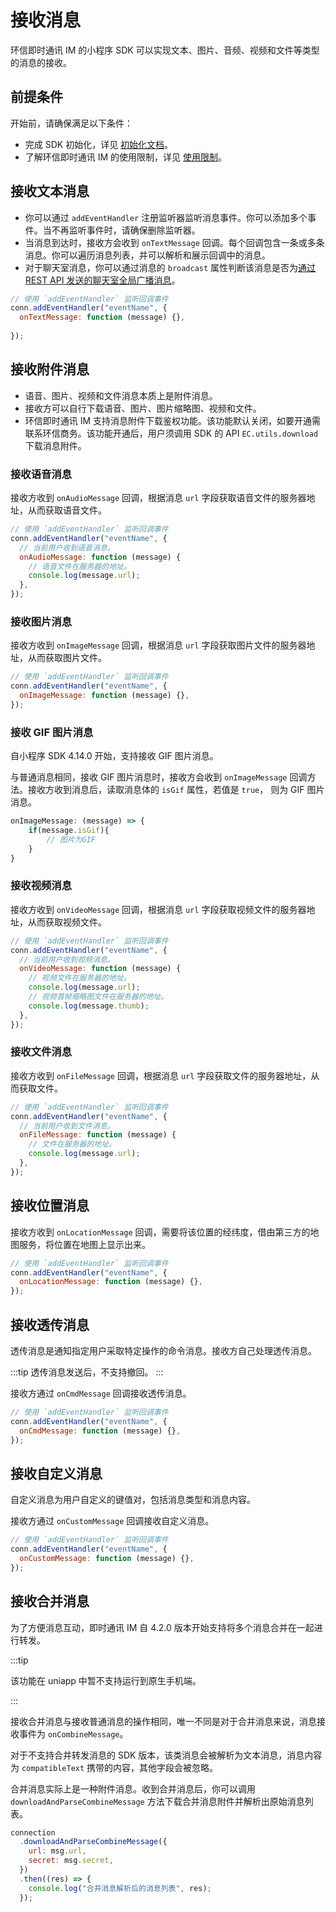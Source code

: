 # 接收消息

<Toc />

环信即时通讯 IM 的小程序 SDK 可以实现文本、图片、音频、视频和文件等类型的消息的接收。

## 前提条件

开始前，请确保满足以下条件：

- 完成 SDK 初始化，详见 [初始化文档](initialization.html)。
- 了解环信即时通讯 IM 的使用限制，详见 [使用限制](/product/limitation.html)。

## 接收文本消息

- 你可以通过 `addEventHandler` 注册监听器监听消息事件。你可以添加多个事件。当不再监听事件时，请确保删除监听器。
- 当消息到达时，接收方会收到 `onTextMessage` 回调。每个回调包含一条或多条消息。你可以遍历消息列表，并可以解析和展示回调中的消息。
- 对于聊天室消息，你可以通过消息的 `broadcast` 属性判断该消息是否为[通过 REST API 发送的聊天室全局广播消息](/document/server-side/message_broadcast.html#发送聊天室全局广播消息)。

```javascript
// 使用 `addEventHandler` 监听回调事件
conn.addEventHandler("eventName", {
  onTextMessage: function (message) {},
  
});
```

## 接收附件消息

- 语音、图片、视频和文件消息本质上是附件消息。
- 接收方可以自行下载语音、图片、图片缩略图、视频和文件。
- 环信即时通讯 IM 支持消息附件下载鉴权功能。该功能默认关闭，如要开通需联系环信商务。该功能开通后，用户须调用 SDK 的 API `EC.utils.download` 下载消息附件。

### 接收语音消息

接收方收到 `onAudioMessage` 回调，根据消息 `url` 字段获取语音文件的服务器地址，从而获取语音文件。

```javascript
// 使用 `addEventHandler` 监听回调事件
conn.addEventHandler("eventName", {
  // 当前用户收到语音消息。
  onAudioMessage: function (message) {
    // 语音文件在服务器的地址。
    console.log(message.url);
  },
});

```

### 接收图片消息

接收方收到 `onImageMessage` 回调，根据消息 `url` 字段获取图片文件的服务器地址，从而获取图片文件。

```javascript
// 使用 `addEventHandler` 监听回调事件
conn.addEventHandler("eventName", {
  onImageMessage: function (message) {},
});
```

### 接收 GIF 图片消息

自小程序 SDK 4.14.0 开始，支持接收 GIF 图片消息。

与普通消息相同，接收 GIF 图片消息时，接收方会收到 `onImageMessage` 回调方法。接收方收到消息后，读取消息体的 `isGif` 属性，若值是 `true`， 则为 GIF 图片消息。

```javascript
onImageMessage: (message) => {
    if(message.isGif){
        // 图片为GIF
    }
}
```

### 接收视频消息

接收方收到 `onVideoMessage` 回调，根据消息 `url` 字段获取视频文件的服务器地址，从而获取视频文件。

```javascript
// 使用 `addEventHandler` 监听回调事件
conn.addEventHandler("eventName", {
  // 当前用户收到视频消息。
  onVideoMessage: function (message) {
    // 视频文件在服务器的地址。
    console.log(message.url);
    // 视频首帧缩略图文件在服务器的地址。
    console.log(message.thumb);
  },
});
```

### 接收文件消息

接收方收到 `onFileMessage` 回调，根据消息 `url` 字段获取文件的服务器地址，从而获取文件。

```javascript
// 使用 `addEventHandler` 监听回调事件
conn.addEventHandler("eventName", {
  // 当前用户收到文件消息。
  onFileMessage: function (message) {
    // 文件在服务器的地址。
    console.log(message.url);
  },
});

```

## 接收位置消息

接收方收到 `onLocationMessage` 回调，需要将该位置的经纬度，借由第三方的地图服务，将位置在地图上显示出来。

```javascript
// 使用 `addEventHandler` 监听回调事件
conn.addEventHandler("eventName", {
  onLocationMessage: function (message) {},
});
```

## 接收透传消息

透传消息是通知指定用户采取特定操作的命令消息。接收方自己处理透传消息。

:::tip
透传消息发送后，不支持撤回。
:::

接收方通过 `onCmdMessage` 回调接收透传消息。

```javascript
// 使用 `addEventHandler` 监听回调事件
conn.addEventHandler("eventName", {
  onCmdMessage: function (message) {},
});
```


## 接收自定义消息

自定义消息为用户自定义的键值对，包括消息类型和消息内容。

接收方通过 `onCustomMessage` 回调接收自定义消息。

```javascript
// 使用 `addEventHandler` 监听回调事件
conn.addEventHandler("eventName", {
  onCustomMessage: function (message) {},
});
```

## 接收合并消息

为了方便消息互动，即时通讯 IM 自 4.2.0 版本开始支持将多个消息合并在一起进行转发。

:::tip

该功能在 uniapp 中暂不支持运行到原生手机端。

:::

接收合并消息与接收普通消息的操作相同，唯一不同是对于合并消息来说，消息接收事件为 `onCombineMessage`。

对于不支持合并转发消息的 SDK 版本，该类消息会被解析为文本消息，消息内容为 `compatibleText` 携带的内容，其他字段会被忽略。

合并消息实际上是一种附件消息。收到合并消息后，你可以调用 `downloadAndParseCombineMessage` 方法下载合并消息附件并解析出原始消息列表。

```javascript
connection
  .downloadAndParseCombineMessage({
    url: msg.url,
    secret: msg.secret,
  })
  .then((res) => {
    console.log("合并消息解析后的消息列表", res);
  });
```